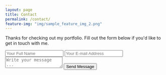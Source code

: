 ```yaml
---
layout: page
title: Contact
permalink: /contact/
feature-img: "img/sample_feature_img_2.png"
---
```


Thanks for checking out my portfolio. Fill out the form below if you'd like to get in touch with me.

<form action="https://getsimpleform.com/messages?form_api_token=29fa54d6a354c2d2f97d09bc7e39e3d2" method="post">
  <!-- the redirect_to is optional, the form will redirect to the referrer on submission -->
  <input type='hidden' name='redirect_to' value='http://wvanderen.github.io/thank-you/' />
  <input type='text' name='name' placeholder='Your Full Name' />
  <input type='email' name='email' placeholder='Your E-mail Address' />
  <br>
  <textarea name='message' placeholder='Write your message ...'></textarea>

  <input type='submit' value='Send Message' />
</form>
